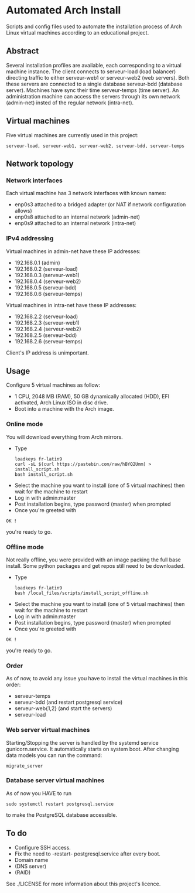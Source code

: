 # Automated Arch Install
Scripts and config files used to automate the installation process of Arch Linux virtual machines according to an educational project.
## Abstract
Several installation profiles are available, each corresponding to a virtual machine instance.
The client connects to serveur-load (load balancer) directing traffic to either serveur-web1 or serveur-web2 (web servers).
Both these servers are connected to a single database serveur-bdd (database server).
Machines have sync their time serveur-temps (time server).
An administration machine can access the servers through its own network (admin-net) insted of the regular network (intra-net).

## Virtual machines
Five virtual machines are currently used in this project:
```commandline
serveur-load, serveur-web1, serveur-web2, serveur-bdd, serveur-temps
```

## Network topology
### Network interfaces
Each virtual machine has 3 network interfaces with known names:
- enp0s3 attached to a bridged adapter (or NAT if network configuration allows)
- enp0s8 attached to an internal network (admin-net)
- enp0s9 attached to an internal network (intra-net)

### IPv4 addressing
Virtual machines in admin-net have these IP addresses:
- 192.168.0.1 (admin)
- 192.168.0.2 (serveur-load)
- 192.168.0.3 (serveur-web1)
- 192.168.0.4 (serveur-web2)
- 192.168.0.5 (serveur-bdd)
- 192.168.0.6 (serveur-temps)

Virtual machines in intra-net have these IP addresses:
- 192.168.2.2 (serveur-load)
- 192.168.2.3 (serveur-web1)
- 192.168.2.4 (serveur-web2)
- 192.168.2.5 (serveur-bdd)
- 192.168.2.6 (serveur-temps)

Client's IP address is unimportant.

## Usage

Configure 5 virtual machines as follow:
- 1 CPU, 2048 MB (RAM), 50 GB dynamically allocated (HDD), EFI activated, Arch Linux ISO in disc drive.
- Boot into a machine with the Arch image.

### Online mode
You will download everything from Arch mirrors.
- Type 
    ```commandline
    loadkeys fr-latin9
    curl -sL $(curl https://pastebin.com/raw/hBYQ2Umm) > install_script.sh
    bash install_script.sh
    ```
- Select the machine you want to install (one of 5 virtual machines) then wait for the machine to restart
- Log in with admin:master
- Post installation begins, type password (master) when prompted
- Once you're greeted with
```commandline
OK !
```
you're ready to go.

### Offline mode
Not really offline, you were provided with an image packing the full base install.
Some python packages and get repos still need to be downloaded.
- Type 
    ```commandline
    loadkeys fr-latin9
    bash /local_files/scripts/install_script_offline.sh
    ```
- Select the machine you want to install (one of 5 virtual machines) then wait for the machine to restart
- Log in with admin:master
- Post installation begins, type password (master) when prompted
- Once you're greeted with
```commandline
OK !
```
you're ready to go.

### Order
As of now, to avoid any issue you have to install the virtual machines in this order:
- serveur-temps
- serveur-bdd (and restart postgresql service)
- serveur-web{1,2} (and start the servers)
- serveur-load

### Web server virtual machines
Starting/Stopping the server is handled by the systemd service gunicorn.service. It automatically starts
on system boot.
After changing data models you can run the command:
```commandline
migrate_server
```

### Database server virtual machines
As of now you HAVE to run
```commandline
sudo systemctl restart postgresql.service
```
to make the PostgreSQL database accessible.

## To do
- Configure SSH access.
- Fix the need to -restart- postgresql.service after every boot.
- Domain name
- (DNS server)
- (RAID)

See ./LICENSE for more information about this project's licence.
